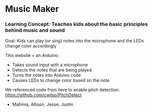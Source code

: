 # Music Maker

### Learning Concept: Teaches kids about the basic principles behind music and sound

Goal: Kids can play (or sing) notes into the microphone and the LEDs change color accordingly

This website + an Arduino:
- Takes sound input with a microphone
- Detects the notes that are being played
- Turns the notes into Arduino code
- Causes LEDs to change color based on the note

We referenced code from here to enable pitch detection:
https://github.com/cwilso/PitchDetect

- Mahima, Allison, Jesse, Justin
